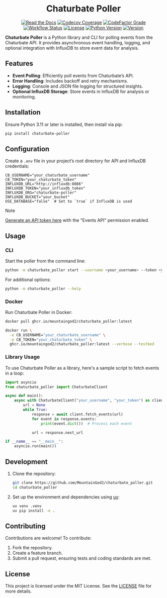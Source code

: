<div align="center">

# Chaturbate Poller

[![Read the Docs](https://img.shields.io/readthedocs/chaturbate-poller?link=https%3A%2F%2Fchaturbate-poller.readthedocs.io%2Fen%2Fstable%2F)](https://chaturbate-poller.readthedocs.io/en/stable/)
[![Codecov Coverage](https://img.shields.io/codecov/c/github/MountainGod2/chaturbate_poller/main?link=https%3A%2F%2Fapp.codecov.io%2Fgh%2FMountainGod2%2Fchaturbate_poller)](https://app.codecov.io/gh/MountainGod2/chaturbate_poller/)
[![CodeFactor Grade](https://img.shields.io/codefactor/grade/github/MountainGod2/chaturbate_poller?link=https%3A%2F%2Fwww.codefactor.io%2Frepository%2Fgithub%2Fmountaingod2%2Fchaturbate_poller)](https://www.codefactor.io/repository/github/mountaingod2/chaturbate_poller)
[![Workflow Status](https://img.shields.io/github/actions/workflow/status/MountainGod2/chaturbate_poller/docker-build.yml?branch=main&link=https%3A%2F%2Fgithub.com%2FMountainGod2%2Fchaturbate_poller%2Factions%2Fworkflows%2Fdocker-build.yml)](https://github.com/MountainGod2/chaturbate_poller/actions/workflows/docker-build.yml/)
[![License](https://img.shields.io/pypi/l/chaturbate-poller?link=https%3A%2F%2Fgithub.com%2FMountainGod2%2Fchaturbate_poller)](https://github.com/MountainGod2/chaturbate_poller?tab=MIT-1-ov-file)
[![Python Version](https://img.shields.io/pypi/pyversions/chaturbate-poller?link=https%3A%2F%2Fwww.python.org%2Fdownloads%2F)](https://www.python.org/downloads/)
[![Version](https://img.shields.io/pypi/v/chaturbate-poller?link=https%3A%2F%2Fpypi.org%2Fproject%2Fchaturbate-poller%2F)](https://pypi.org/project/chaturbate-poller/)

</div>

**Chaturbate Poller** is a Python library and CLI for polling events from the Chaturbate API. It provides asynchronous event handling, logging, and optional integration with InfluxDB to store event data for analysis.

## Features

- **Event Polling**: Efficiently poll events from Chaturbate’s API.
- **Error Handling**: Includes backoff and retry mechanisms.
- **Logging**: Console and JSON file logging for structured insights.
- **Optional InfluxDB Storage**: Store events in InfluxDB for analysis or monitoring.

## Installation

Ensure Python 3.11 or later is installed, then install via pip:

```bash
pip install chaturbate-poller
```

## Configuration

Create a `.env` file in your project’s root directory for API and InfluxDB credentials:

```text
CB_USERNAME="your_chaturbate_username"
CB_TOKEN="your_chaturbate_token"
INFLUXDB_URL="http://influxdb:8086"
INFLUXDB_TOKEN="your_influxdb_token"
INFLUXDB_ORG="chaturbate-poller"
INFLUXDB_BUCKET="your_bucket"
USE_DATABASE="false"  # Set to `true` if InfluxDB is used
```

> [!NOTE]
> [Generate an API token here](https://chaturbate.com/statsapi/authtoken/) with the "Events API" permission enabled.

## Usage

### CLI

Start the poller from the command line:

```bash
python -m chaturbate_poller start --username <your_username> --token <your_token>
```

For additional options:

```bash
python -m chaturbate_poller --help
```

### Docker

Run Chaturbate Poller in Docker:

```bash
docker pull ghcr.io/mountaingod2/chaturbate_poller:latest
```

```bash
docker run \
  -e CB_USERNAME="your_chaturbate_username" \
  -e CB_TOKEN="your_chaturbate_token" \
  ghcr.io/mountaingod2/chaturbate_poller:latest --verbose --testbed
```

### Library Usage

To use Chaturbate Poller as a library, here's a sample script to fetch events in a loop:

```python
import asyncio
from chaturbate_poller import ChaturbateClient

async def main():
    async with ChaturbateClient("your_username", "your_token") as client:
        url = None
        while True:
            response = await client.fetch_events(url)
            for event in response.events:
                print(event.dict())  # Process each event

            url = response.next_url

if __name__ == "__main__":
    asyncio.run(main())
```

## Development

1. Clone the repository:

   ```bash
   git clone https://github.com/MountainGod2/chaturbate_poller.git
   cd chaturbate_poller
   ```

2. Set up the environment and dependencies using [uv](https://docs.astral.sh/uv/):

   ```bash
   uv venv .venv
   uv pip install -e .
   ```

## Contributing

Contributions are welcome! To contribute:

1. Fork the repository.
2. Create a feature branch.
3. Submit a pull request, ensuring tests and coding standards are met.

## License

This project is licensed under the MIT License. See the [LICENSE](LICENSE) file for more details.
